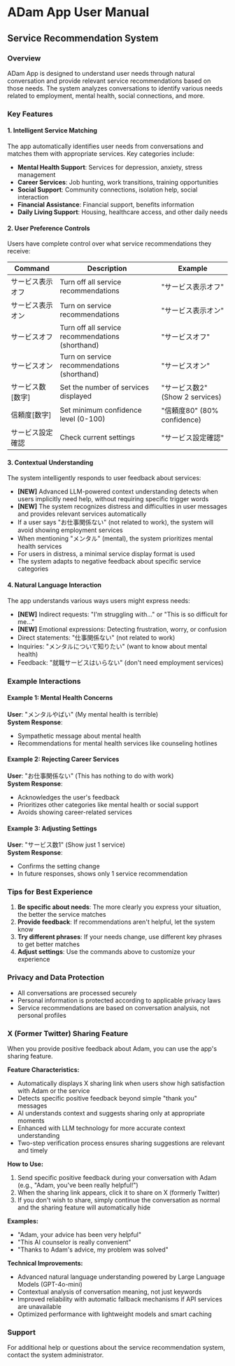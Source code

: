 # ADam App User Manual

## Service Recommendation System

### Overview

ADam App is designed to understand user needs through natural conversation and provide relevant service recommendations based on those needs. The system analyzes conversations to identify various needs related to employment, mental health, social connections, and more.

### Key Features

#### 1. Intelligent Service Matching

The app automatically identifies user needs from conversations and matches them with appropriate services. Key categories include:

- **Mental Health Support**: Services for depression, anxiety, stress management
- **Career Services**: Job hunting, work transitions, training opportunities
- **Social Support**: Community connections, isolation help, social interaction
- **Financial Assistance**: Financial support, benefits information
- **Daily Living Support**: Housing, healthcare access, and other daily needs

#### 2. User Preference Controls

Users have complete control over what service recommendations they receive:

| Command | Description | Example |
|---------|-------------|---------|
| サービス表示オフ | Turn off all service recommendations | "サービス表示オフ" |
| サービス表示オン | Turn on service recommendations | "サービス表示オン" |
| サービスオフ | Turn off all service recommendations (shorthand) | "サービスオフ" |
| サービスオン | Turn on service recommendations (shorthand) | "サービスオン" |
| サービス数[数字] | Set the number of services displayed | "サービス数2" (Show 2 services) |
| 信頼度[数字] | Set minimum confidence level (0-100) | "信頼度80" (80% confidence) |
| サービス設定確認 | Check current settings | "サービス設定確認" |

#### 3. Contextual Understanding

The system intelligently responds to user feedback about services:

- **[NEW]** Advanced LLM-powered context understanding detects when users implicitly need help, without requiring specific trigger words
- **[NEW]** The system recognizes distress and difficulties in user messages and provides relevant services automatically
- If a user says "お仕事関係ない" (not related to work), the system will avoid showing employment services
- When mentioning "メンタル" (mental), the system prioritizes mental health services
- For users in distress, a minimal service display format is used
- The system adapts to negative feedback about specific service categories

#### 4. Natural Language Interaction

The app understands various ways users might express needs:

- **[NEW]** Indirect requests: "I'm struggling with..." or "This is so difficult for me..."
- **[NEW]** Emotional expressions: Detecting frustration, worry, or confusion
- Direct statements: "仕事関係ない" (not related to work)
- Inquiries: "メンタルについて知りたい" (want to know about mental health)
- Feedback: "就職サービスはいらない" (don't need employment services)

### Example Interactions

#### Example 1: Mental Health Concerns

**User**: "メンタルやばい" (My mental health is terrible)  
**System Response**: 
- Sympathetic message about mental health
- Recommendations for mental health services like counseling hotlines

#### Example 2: Rejecting Career Services

**User**: "お仕事関係ない" (This has nothing to do with work)  
**System Response**:
- Acknowledges the user's feedback
- Prioritizes other categories like mental health or social support
- Avoids showing career-related services

#### Example 3: Adjusting Settings

**User**: "サービス数1" (Show just 1 service)  
**System Response**:
- Confirms the setting change
- In future responses, shows only 1 service recommendation

### Tips for Best Experience

1. **Be specific about needs**: The more clearly you express your situation, the better the service matches
2. **Provide feedback**: If recommendations aren't helpful, let the system know
3. **Try different phrases**: If your needs change, use different key phrases to get better matches
4. **Adjust settings**: Use the commands above to customize your experience

### Privacy and Data Protection

- All conversations are processed securely
- Personal information is protected according to applicable privacy laws
- Service recommendations are based on conversation analysis, not personal profiles

### X (Former Twitter) Sharing Feature

When you provide positive feedback about Adam, you can use the app's sharing feature.

**Feature Characteristics:**
- Automatically displays X sharing link when users show high satisfaction with Adam or the service
- Detects specific positive feedback beyond simple "thank you" messages
- AI understands context and suggests sharing only at appropriate moments
- Enhanced with LLM technology for more accurate context understanding
- Two-step verification process ensures sharing suggestions are relevant and timely

**How to Use:**
1. Send specific positive feedback during your conversation with Adam (e.g., "Adam, you've been really helpful!")
2. When the sharing link appears, click it to share on X (formerly Twitter)
3. If you don't wish to share, simply continue the conversation as normal and the sharing feature will automatically hide

**Examples:**
- "Adam, your advice has been very helpful"
- "This AI counselor is really convenient"
- "Thanks to Adam's advice, my problem was solved"

**Technical Improvements:**
- Advanced natural language understanding powered by Large Language Models (GPT-4o-mini)
- Contextual analysis of conversation meaning, not just keywords
- Improved reliability with automatic fallback mechanisms if API services are unavailable
- Optimized performance with lightweight models and smart caching

### Support

For additional help or questions about the service recommendation system, contact the system administrator. 